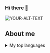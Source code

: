 ### Hi there 👋

<!--
**oldmcdonnell/oldmcdonnell** is a ✨ _special_ ✨ repository because its `README.md` (this file) appears on your GitHub profile.

Here are some ideas to get you started:

- 🔭 I’m currently working on ...
- 🌱 I’m currently learning ...
- 👯 I’m looking to collaborate on ...
- 🤔 I’m looking for help with ...
- 💬 Ask me about ...
- 📫 How to reach me: ...
- 😄 Pronouns: ...
- ⚡ Fun fact: ...
-->
<picture>
 <source media="(prefers-color-scheme: dark)" srcset="https://www.deviantart.com/aliramojo/art/some-arts-a1-146288720">
 <source media="(prefers-color-scheme: light)" srcset="https://www.deviantart.com/aliramojo/art/some-arts-a1-146288720">
 <img alt="YOUR-ALT-TEXT" src="https://www.deviantart.com/aliramojo/art/some-arts-a1-146288720">
</picture>


## About me


<details>
<summary>My top languages</summary>
  
| Rank | Languages |
|-----:|-----------|
|     1| Python    |
|     2| SQL       |
|     3| Mel       |

</details>


<!-- TO DO: add more details about me later -->
